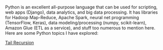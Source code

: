 Python is an excellent all-purpose language that can be used for scripting, web apps (Django), data analytics, and big data processing. It has libraries for Hadoop Map-Reduce, Apache Spark, neural net programming (TensorFlow, Keras), data modeling/processing (numpy, scikit-learn), Amazon Glue (ETL as a service), and stuff too numerous to mention here. Here are some Python topics I have explored:

[Tail Recursion](https://github.com/chrisfalter/DataScience/blob/master/Python/Tail-Recursion.MD)
